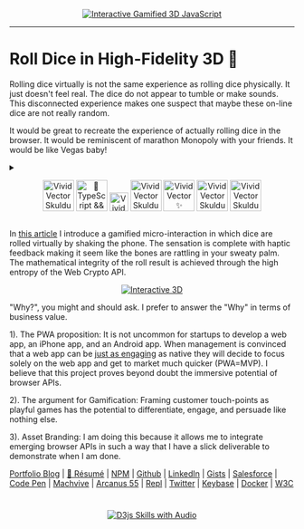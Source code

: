 <p align="center">
  <a target="_blank" href="https://thescottkrause.com/emerging_tech/gameification-threejs-webcrypto-accelerator-blender-gltf/">
  <img src="https://neodigm.github.io/Roll-Dice-in-High-Fidelity-3D/assets/gameification-threejs-webcrypto-accelerator-blender-gltf_tn.webp" title="Interactive Gamified 3D JavaScript">
  </a>
</p>

---
# Roll Dice in High-Fidelity 3D 🎲

Rolling dice virtually is not the same experience as rolling dice physically. It just doesn't feel real. The dice do not appear to tumble or make sounds. This disconnected experience makes one suspect that maybe these on-line dice are not really random.

It would be great to recreate the experience of actually rolling dice in the browser. It would be reminiscent of marathon Monopoly with your friends. It would be like Vegas baby!

<details>
<summary>
<p align="center">
<img src="https://neodigm.github.io/vivid_vector_alphabet/wasm/vv3.svg" width="55" alt="Vivid Vector Skulduggery">
<img src="https://neodigm.github.io/vivid_vector_alphabet/wasm/vvd.svg" width="55" alt="🚀TypeScript && Go">
<img src="https://neodigm.github.io/vivid_vector_alphabet/wasm/vvspace.svg" width="33" alt="Vivid Vector Skulduggery">
<img src="https://neodigm.github.io/vivid_vector_alphabet/wasm/vvd.svg" width="55" alt="Vivid Vector Skulduggery">
<img src="https://neodigm.github.io/vivid_vector_alphabet/wasm/vvi.svg" width="55" alt="Vivid Vector ✨ Cypress && JavaScript && TypeScript && Go 🪐">
<img src="https://neodigm.github.io/vivid_vector_alphabet/wasm/vvc.svg" width="55" alt="Vivid Vector Skulduggery">
<img src="https://neodigm.github.io/vivid_vector_alphabet/wasm/vve.svg" width="55" alt="Vivid Vector Skulduggery">
</p>
</summary>
 <p align="center">
<img src="https://neodigm.github.io/vivid_vector_alphabet/wasm/vvt.svg" width="55" alt="🏖️ Inspired Problem Solver 🚀 Visual Storyteller">
<img src="https://neodigm.github.io/vivid_vector_alphabet/wasm/vvh.svg" width="55" alt="Vivid Vector Skulduggery">
<img src="https://neodigm.github.io/vivid_vector_alphabet/wasm/vvr.svg" width="55" alt="Vivid Vector Skulduggery">
<img src="https://neodigm.github.io/vivid_vector_alphabet/wasm/vve.svg" width="55" alt="Vivid Vector Skulduggery">
<img src="https://neodigm.github.io/vivid_vector_alphabet/wasm/vve.svg" width="55" alt="🏖️ Inspired Problem Solver 🚀 Visual Storyteller">
<img src="https://neodigm.github.io/vivid_vector_alphabet/wasm/vvperiod.svg" width="22" alt="Vivid Vector Skulduggery">
<img src="https://neodigm.github.io/vivid_vector_alphabet/wasm/vvj.svg" width="55" alt="Vivid Vector Skulduggery">
<img src="https://neodigm.github.io/vivid_vector_alphabet/wasm/vvs.svg" width="55" alt="Vivid Vector Skulduggery">
<br>
<img src="https://neodigm.github.io/vivid_vector_alphabet/wasm/vva.svg" width="22" alt="3d dice">
<img src="https://neodigm.github.io/vivid_vector_alphabet/wasm/vvc.svg" width="22" alt="3d dice">
<img src="https://neodigm.github.io/vivid_vector_alphabet/wasm/vvc.svg" width="22" alt="3d dice">
<img src="https://neodigm.github.io/vivid_vector_alphabet/wasm/vve.svg" width="22" alt="3d dice">
<img src="https://neodigm.github.io/vivid_vector_alphabet/wasm/vvl.svg" width="22" alt="3d dice">
<img src="https://neodigm.github.io/vivid_vector_alphabet/wasm/vve.svg" width="22" alt="3d dice">
<img src="https://neodigm.github.io/vivid_vector_alphabet/wasm/vvr.svg" width="22" alt="3d dice">
<img src="https://neodigm.github.io/vivid_vector_alphabet/wasm/vvo.svg" width="22" alt="3d dice">
<img src="https://neodigm.github.io/vivid_vector_alphabet/wasm/vvm.svg" width="22" alt="3d dice">
<img src="https://neodigm.github.io/vivid_vector_alphabet/wasm/vve.svg" width="22" alt="3d dice">
<img src="https://neodigm.github.io/vivid_vector_alphabet/wasm/vvt.svg" width="22" alt="3d dice">
<img src="https://neodigm.github.io/vivid_vector_alphabet/wasm/vve.svg" width="22" alt="3d dice">
<img src="https://neodigm.github.io/vivid_vector_alphabet/wasm/vvr.svg" width="22" alt="3d dice">
<br>
<img src="https://neodigm.github.io/vivid_vector_alphabet/wasm/vvw.svg" width="33" alt="3d dice">
<img src="https://neodigm.github.io/vivid_vector_alphabet/wasm/vve.svg" width="33" alt="3d dice">
<img src="https://neodigm.github.io/vivid_vector_alphabet/wasm/vvb.svg" width="33" alt="3d dice">
<img src="https://neodigm.github.io/vivid_vector_alphabet/wasm/vvspace.svg" width="33" alt="3d dice">
<img src="https://neodigm.github.io/vivid_vector_alphabet/wasm/vvc.svg" width="33" alt="3d dice">
<img src="https://neodigm.github.io/vivid_vector_alphabet/wasm/vvr.svg" width="33" alt="3d dice">
<img src="https://neodigm.github.io/vivid_vector_alphabet/wasm/vvy.svg" width="33" alt="3d dice">
<img src="https://neodigm.github.io/vivid_vector_alphabet/wasm/vvp.svg" width="33" alt="3d dice">
<img src="https://neodigm.github.io/vivid_vector_alphabet/wasm/vvt.svg" width="33" alt="3d dice">
<img src="https://neodigm.github.io/vivid_vector_alphabet/wasm/vvo.svg" width="33" alt="3d dice">
<img src="https://neodigm.github.io/vivid_vector_alphabet/wasm/vvspace.svg" width="33" alt="3d dice">
<img src="https://neodigm.github.io/vivid_vector_alphabet/wasm/vva.svg" width="33" alt="3d dice">
<img src="https://neodigm.github.io/vivid_vector_alphabet/wasm/vvp.svg" width="33" alt="3d dice">
<img src="https://neodigm.github.io/vivid_vector_alphabet/wasm/vvi.svg" width="33" alt="3d dice">
</p>
</details>

In [this article](https://thescottkrause.com/emerging_tech/gameification-threejs-webcrypto-accelerator-blender-gltf/) I introduce a gamified micro-interaction in which dice are rolled virtually by shaking the phone. The sensation is complete with haptic feedback making it seem like the bones are rattling in your sweaty palm. The mathematical integrity of the roll result is achieved through the high entropy of the Web Crypto API.

<p align="center">
  <a target="_blank" href="https://thescottkrause.com/tags/javascript/">
  <img src="https://neodigm.github.io/Roll-Dice-in-High-Fidelity-3D/assets/gameification-threejs-webcrypto-accelerator-blender-gltf_1.webp" title="Interactive 3D">
  </a>
</p>

"Why?", you might and should ask.
I prefer to answer the "Why" in terms of business value.

1). The PWA proposition: It is not uncommon for startups to develop a web app, an iPhone app, and an Android app. When management is convinced that a web app can be [just as engaging](https://developers.google.com/web/updates/capabilities) as native they will decide to focus solely on the web app and get to market much quicker (PWA=MVP). I believe that this project proves beyond doubt the immersive potential of browser APIs.

2). The argument for Gamification: Framing customer touch-points as playful games has the potential to differentiate, engage, and persuade like nothing else.

3). Asset Branding: I am doing this because it allows me to integrate emerging browser APIs in such a way that I have a slick deliverable to demonstrate when I am done.


[Portfolio Blog](https://www.theScottKrause.com) |
[🦄 Résumé](https://thescottkrause.com/Arcanus_Scott_C_Krause_2020.pdf) |
[NPM](https://www.npmjs.com/~neodigm) |
[Github](https://github.com/neodigm) |
[LinkedIn](https://www.linkedin.com/in/neodigm55/) |
[Gists](https://gist.github.com/neodigm?direction=asc&sort=created) |
[Salesforce](https://trailblazer.me/id/skrause) |
[Code Pen](https://codepen.io/neodigm24) |
[Machvive](https://machvive.com/) |
[Arcanus 55](https://www.arcanus55.com/) |
[Repl](https://repl.it/@neodigm) |
[Twitter](https://twitter.com/neodigm24) |
[Keybase](https://keybase.io/neodigm) |
[Docker](https://hub.docker.com/u/neodigm) |
[W3C](https://www.w3.org/users/123844)
#

<p align="center">
  <a target="_blank" href="https://thescottkrause.com/d3_datavis_skills.html">
  <img src="https://repository-images.githubusercontent.com/178555357/2b6ad880-7aa0-11ea-8dde-63e70187e3e9" title="D3js Skills with Audio">
  </a>
</p>
